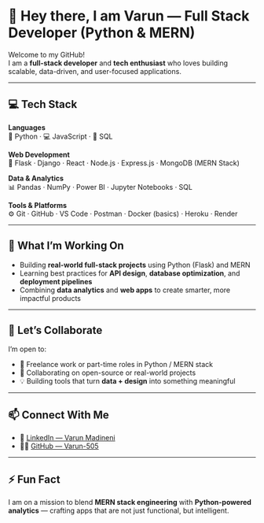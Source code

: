 # 👋 Hey there, I am Varun — Full Stack Developer (Python & MERN)

Welcome to my GitHub!  
I am a **full-stack developer** and **tech enthusiast** who loves building scalable, data-driven, and user-focused applications.

---

## 💻 Tech Stack

**Languages**  
🧠 Python · 💻 JavaScript · 🧩 SQL  

**Web Development**  
🚀 Flask · Django · React · Node.js · Express.js · MongoDB (MERN Stack)  

**Data & Analytics**  
📊 Pandas · NumPy · Power BI · Jupyter Notebooks · SQL  

**Tools & Platforms**  
⚙️ Git · GitHub · VS Code · Postman · Docker (basics) · Heroku · Render  

---

## 🚀 What I’m Working On

- Building **real-world full-stack projects** using Python (Flask) and MERN  
- Learning best practices for **API design**, **database optimization**, and **deployment pipelines**  
- Combining **data analytics** and **web apps** to create smarter, more impactful products  

---

## 🤝 Let’s Collaborate

I’m open to:  
- 💼 Freelance work or part-time roles in Python / MERN stack  
- 🤝 Collaborating on open-source or real-world projects  
- 💡 Building tools that turn **data + design** into something meaningful  

---

## 📫 Connect With Me

- 💼 [LinkedIn — Varun Madineni](https://www.linkedin.com/in/varun-madineni)  
- 🧑‍💻 [GitHub — Varun-505](https://github.com/Varun-505)  

---

## ⚡ Fun Fact

I am on a mission to blend **MERN stack engineering** with **Python-powered analytics** — crafting apps that are not just functional, but intelligent.

